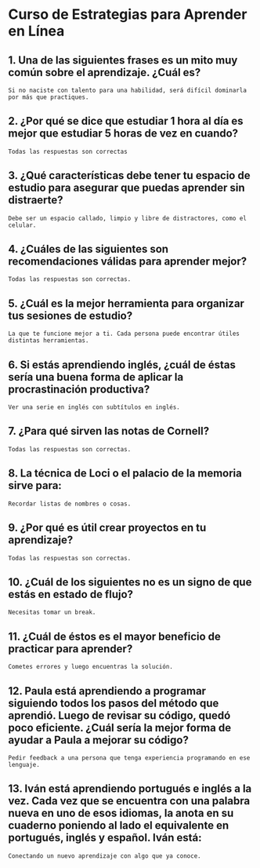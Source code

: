 # Curso de Estrategias para Aprender en Línea

## 1. Una de las siguientes frases es un mito muy común sobre el aprendizaje. ¿Cuál es?
    Si no naciste con talento para una habilidad, será difícil dominarla por más que practiques.

## 2. ¿Por qué se dice que estudiar 1 hora al día es mejor que estudiar 5 horas de vez en cuando?
    Todas las respuestas son correctas

## 3. ¿Qué características debe tener tu espacio de estudio para asegurar que puedas aprender sin distraerte?
    Debe ser un espacio callado, limpio y libre de distractores, como el celular.

## 4. ¿Cuáles de las siguientes son recomendaciones válidas para aprender mejor?
    Todas las respuestas son correctas.

## 5. ¿Cuál es la mejor herramienta para organizar tus sesiones de estudio?
    La que te funcione mejor a ti. Cada persona puede encontrar útiles distintas herramientas.

## 6. Si estás aprendiendo inglés, ¿cuál de éstas sería una buena forma de aplicar la procrastinación productiva?
    Ver una serie en inglés con subtítulos en inglés.

## 7. ¿Para qué sirven las notas de Cornell?
    Todas las respuestas son correctas.

## 8. La técnica de Loci o el palacio de la memoria sirve para:
    Recordar listas de nombres o cosas.

## 9. ¿Por qué es útil crear proyectos en tu aprendizaje?
    Todas las respuestas son correctas.

## 10. ¿Cuál de los siguientes no es un signo de que estás en estado de flujo?
    Necesitas tomar un break.

## 11. ¿Cuál de éstos es el mayor beneficio de practicar para aprender?
    Cometes errores y luego encuentras la solución.

## 12. Paula está aprendiendo a programar siguiendo todos los pasos del método que aprendió. Luego de revisar su código, quedó poco eficiente. ¿Cuál sería la mejor forma de ayudar a Paula a mejorar su código?
    Pedir feedback a una persona que tenga experiencia programando en ese lenguaje.

## 13. Iván está aprendiendo portugués e inglés a la vez. Cada vez que se encuentra con una palabra nueva en uno de esos idiomas, la anota en su cuaderno poniendo al lado el equivalente en portugués, inglés y español. Iván está:
    Conectando un nuevo aprendizaje con algo que ya conoce.